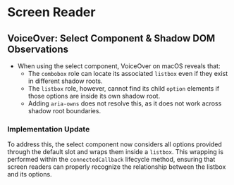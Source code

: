 # Screen Reader

## VoiceOver: Select Component & Shadow DOM Observations

- When using the select component, VoiceOver on macOS reveals that:
  - The `combobox` role can locate its associated `listbox` even if they exist
    in different shadow roots.
  - The `listbox` role, however, cannot find its child `option` elements if
    those options are inside its own shadow root.
  - Adding `aria-owns` does not resolve this, as it does not work across shadow
    root boundaries.

### Implementation Update

To address this, the select component now considers all options provided through
the default slot and wraps them inside a `listbox`. This wrapping is performed
within the `connectedCallback` lifecycle method, ensuring that screen readers
can properly recognize the relationship between the listbox and its options.
